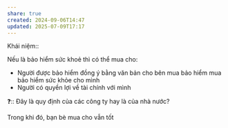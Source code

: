 ```yaml
---
share: true
created: 2024-09-06T14:47
updated: 2025-07-09T17:17
---
```

Khái niệm:: 

Nếu là bảo hiểm sức khoẻ thì có thể mua cho:
- Người được bảo hiểm đồng ý bằng văn bản cho bên mua bảo hiểm mua bảo hiểm sức khỏe cho mình
- Người có quyền lợi về tài chính với mình

❓:: Đây là quy định của các công ty hay là của nhà nước?

Trong khi đó, bạn bè mua cho vẫn tốt
